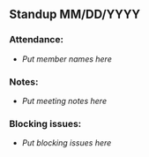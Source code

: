 ## Standup MM/DD/YYYY

### Attendance:
- *Put member names here*

### Notes:
- *Put meeting notes here*

### Blocking issues:
- *Put blocking issues here*
